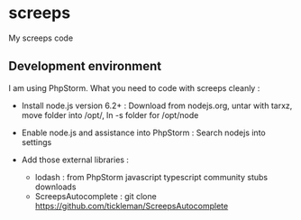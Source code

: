 # screeps
My screeps code

## Development environment

I am using PhpStorm. What you need to code with screeps cleanly :

* Install node.js version 6.2+ :
Download from nodejs.org, untar with tarxz, move folder into /opt/, ln -s folder for /opt/node

* Enable node.js and assistance into PhpStorm :
Search nodejs into settings

* Add those external libraries :
    * lodash : from PhpStorm javascript typescript community stubs downloads
    * ScreepsAutocomplete : git clone https://github.com/tickleman/ScreepsAutocomplete
